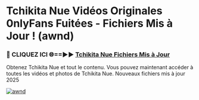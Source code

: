 # Tchikita Nue Vidéos Originales 0nlyFans Fuitées - Fichiers Mis à Jour ! (awnd)

<h3>🔴 CLIQUEZ ICI 🌐==►► <a href="https://tinyurl.com/2pmr4ezf" rel="nofollow">Tchikita Nue Fichiers Mis à Jour</a></h3>

Obtenez Tchikita Nue et tout le contenu. Vous pouvez maintenant accéder à toutes les vidéos et photos de Tchikita Nue. Nouveaux fichiers mis à jour 2025

[![awnd](https://i.imgur.com/6SNvagu.gif)](https://tinyurl.com/2pmr4ezf)
